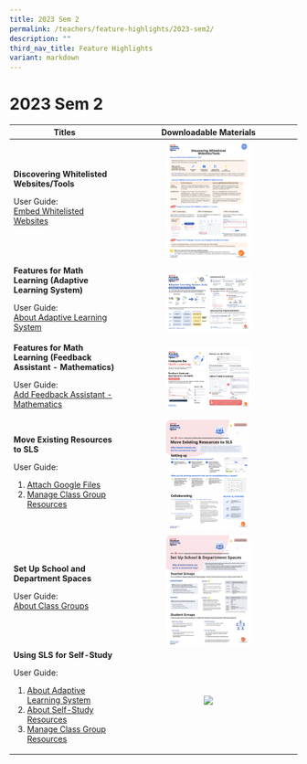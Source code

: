 ```yaml
---
title: 2023 Sem 2
permalink: /teachers/feature-highlights/2023-sem2/
description: ""
third_nav_title: Feature Highlights
variant: markdown
---
```

<h1>2023 Sem 2</h1>
<style>
img {
border-radius: 5%
}
</style>
<table>
<thead>
<tr>
<th style="text-align: center;">Titles</th>
<th style="text-align: center;">Downloadable Materials</th>
</tr>
</thead>
<tbody>
<tr>
<td style="text-align: left;">
<strong>Discovering Whitelisted Websites/Tools</strong>
<p>User Guide:<br>
<a target="_blank" href="/teacher-user-guide/discover/embed-whitelisted-websites/">Embed Whitelisted Websites</a></p>
</td>
<td style="text-align: center;">
<a target="_blank" href="/files/Marcomms/Feature%20Highlights/r19 discovering whitelisted websites.pdf">
<img style="width: 50%;" src="/images/2Teacher/Marcomms/Feature%20Highlights/r19 discovering whitelisted websites.png">
</a>
</td>
</tr>		
<tr>
<td style="text-align: left;">
<strong>Features for Math Learning (Adaptive Learning System)</strong>
<p>User Guide:<br>
<a target="_blank" href="/student-user-guide/self-study/about-adaptive-learning-system/">About Adaptive Learning System</a></p>
</td>
<td style="text-align: center;">
<a target="_blank" href="/files/Userguide/Downloadable%20Resources/als_14_feb.pdf">
<img style="width: 50%;" src="/images/2Teacher/Downloadable%20Resources/als_14_feb.png">
</a>
</td>
</tr>		
<tr>
<td style="text-align: left;">
<strong>Features for Math Learning (Feedback Assistant - Mathematics)</strong>
<p>User Guide:<br>
<a target="_blank" href="/teacher-user-guide/assess/add-mathematics-feedback-assistant/">Add Feedback Assistant - Mathematics</a></p>
</td>
<td style="text-align: center;">
<a target="_blank" href="/files/Userguide/Downloadable%20Resources/fa-math 10 jul.pdf">
<img style="width: 50%;" src="/images/2Teacher/Downloadable%20Resources/fa-math 10 jul.png">
</a>
</td>
</tr>
<tr>
<td style="text-align: left;">
<strong>Move Existing Resources to SLS</strong>
<p>User Guide:</p>
<ol><li><a target="_blank" href="/teacher-user-guide/collaborate/attach-google-files/">Attach Google Files</a></li>
<li><a target="_blank" href="/teacher-user-guide/organise/manage-class-group-resources/">Manage Class Group Resources</a></li>
<p></p>
</ol></td>
<td style="text-align: center;">
<a target="_blank" href="/files/Marcomms/Feature%20Highlights/move existing resources to sls.pdf">
<img style="width: 50%;" src="/images/2Teacher/Marcomms/Feature%20Highlights/move existing resources to sls.png">
</a>
</td>
</tr>	
<tr>
<td style="text-align: left;">
<strong>Set Up School and Department Spaces</strong>
<p>User Guide:<br>
<a target="_blank" href="/teacher-user-guide/organise/about-class-groups/">About Class Groups</a></p>
</td>
<td style="text-align: center;">
<a target="_blank" href="/files/Marcomms/Feature%20Highlights/set up school and department spaces.pdf">
<img style="width: 50%;" src="/images/2Teacher/Marcomms/Feature%20Highlights/set up school and department spaces.png">
</a>
</td>
</tr>
<tr>
<td style="text-align: left;">
<strong>Using SLS for Self-Study</strong>
	<p>User Guide:</p>
<ol><li><a target="_blank" href="/student-user-guide/discover/about-adaptive-learning-system/">About Adaptive Learning System</a></li>
<li><a target="_blank" href="/student-user-guide/discover/about-self-study-resources/">About Self-Study Resources</a></li>
<li><a target="_blank" href="/teacher-user-guide/organise/manage-class-group-resources/">Manage Class Group Resources</a></li></ol>
</td>
<td style="text-align: center;">
<a target="_blank" href="/files/Marcomms/Feature%20Highlights/r19 using sls for self-study.pdf">
<img style="width: 50%;" src="/images/2Teacher/Marcomms/Feature%20Highlights/r19 using sls for self-study.png">
</a>
</td>
</tr>	
</tbody>
</table>